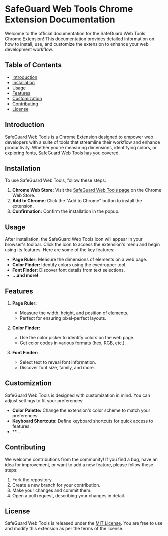 # SafeGuard Web Tools Chrome Extension Documentation

Welcome to the official documentation for the SafeGuard Web Tools Chrome Extension! This documentation provides detailed information on how to install, use, and customize the extension to enhance your web development workflow.

## Table of Contents

- [Introduction](#introduction)
- [Installation](#installation)
- [Usage](#usage)
- [Features](#features)
- [Customization](#customization)
- [Contributing](#contributing)
- [License](#license)

## Introduction

SafeGuard Web Tools is a Chrome Extension designed to empower web developers with a suite of tools that streamline their workflow and enhance productivity. Whether you're measuring dimensions, identifying colors, or exploring fonts, SafeGuard Web Tools has you covered.

## Installation

To use SafeGuard Web Tools, follow these steps:

1. **Chrome Web Store:** Visit the [SafeGuard Web Tools page](#) on the Chrome Web Store.
2. **Add to Chrome:** Click the "Add to Chrome" button to install the extension.
3. **Confirmation:** Confirm the installation in the popup.

## Usage

After installation, the SafeGuard Web Tools icon will appear in your browser's toolbar. Click the icon to access the extension's menu and begin using its features. Here are some of the key features:

- **Page Ruler:** Measure the dimensions of elements on a web page.
- **Color Finder:** Identify colors using the eyedropper tool.
- **Font Finder:** Discover font details from text selections.
- **...and more!**

## Features

1. **Page Ruler:**
   - Measure the width, height, and position of elements.
   - Perfect for ensuring pixel-perfect layouts.

2. **Color Finder:**
   - Use the color picker to identify colors on the web page.
   - Get color codes in various formats (hex, RGB, etc.).

3. **Font Finder:**
   - Select text to reveal font information.
   - Discover font size, family, and more.

## Customization

SafeGuard Web Tools is designed with customization in mind. You can adjust settings to fit your preferences:

- **Color Palette:** Change the extension's color scheme to match your preferences.
- **Keyboard Shortcuts:** Define keyboard shortcuts for quick access to features.
- **...

## Contributing

We welcome contributions from the community! If you find a bug, have an idea for improvement, or want to add a new feature, please follow these steps:

1. Fork the repository.
2. Create a new branch for your contribution.
3. Make your changes and commit them.
4. Open a pull request, describing your changes in detail.

## License

SafeGuard Web Tools is released under the [MIT License](#). You are free to use and modify this extension as per the terms of the license.
